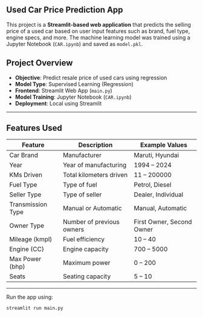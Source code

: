 ## Used Car Price Prediction App

This project is a **Streamlit-based web application** that predicts the selling price of a used car based on user input features such as brand, fuel type, engine specs, and more. The machine learning model was trained using a Jupyter Notebook (`CAR.ipynb`) and saved as `model.pkl`.

##  Project Overview

- **Objective**: Predict resale price of used cars using regression
- **Model Type**: Supervised Learning (Regression)
- **Frontend**: Streamlit Web App (`main.py`)
- **Model Training**: Jupyter Notebook (`CAR.ipynb`)
- **Deployment**: Local using Streamlit

---

##  Features Used

| Feature             | Description                      | Example Values            |
|---------------------|----------------------------------|---------------------------|
| Car Brand           | Manufacturer                     | Maruti, Hyundai           |
| Year                | Year of manufacturing            | 1994 – 2024               |
| KMs Driven          | Total kilometers driven          | 11 – 200000               |
| Fuel Type           | Type of fuel                     | Petrol, Diesel            |
| Seller Type         | Type of seller                   | Dealer, Individual        |
| Transmission Type   | Manual or Automatic              | Manual, Automatic         |
| Owner Type          | Number of previous owners        | First Owner, Second Owner |
| Mileage (kmpl)      | Fuel efficiency                  | 10 – 40                   |
| Engine (CC)         | Engine capacity                  | 700 – 5000                |
| Max Power (bhp)     | Maximum power                    | 0 – 200                   |
| Seats               | Seating capacity                 | 5 – 10                    |

---

Run the app using:
```bash
streamlit run main.py

